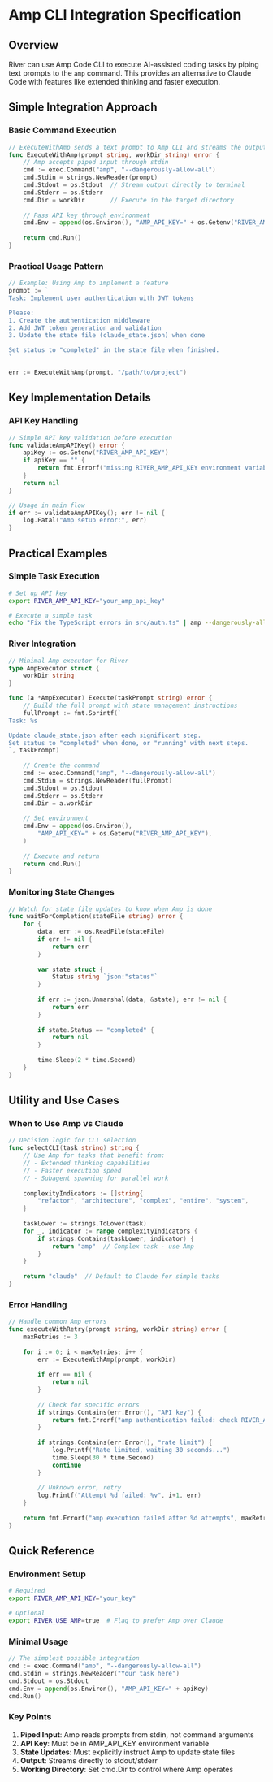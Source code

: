 # Amp CLI Integration Specification

## Overview

River can use Amp Code CLI to execute AI-assisted coding tasks by piping text prompts to the `amp` command. This provides an alternative to Claude Code with features like extended thinking and faster execution.

## Simple Integration Approach

### Basic Command Execution

```go
// ExecuteWithAmp sends a text prompt to Amp CLI and streams the output
func ExecuteWithAmp(prompt string, workDir string) error {
    // Amp accepts piped input through stdin
    cmd := exec.Command("amp", "--dangerously-allow-all")
    cmd.Stdin = strings.NewReader(prompt)
    cmd.Stdout = os.Stdout  // Stream output directly to terminal
    cmd.Stderr = os.Stderr  
    cmd.Dir = workDir       // Execute in the target directory
    
    // Pass API key through environment
    cmd.Env = append(os.Environ(), "AMP_API_KEY=" + os.Getenv("RIVER_AMP_API_KEY"))
    
    return cmd.Run()
}
```

### Practical Usage Pattern

```go
// Example: Using Amp to implement a feature
prompt := `
Task: Implement user authentication with JWT tokens

Please:
1. Create the authentication middleware
2. Add JWT token generation and validation
3. Update the state file (claude_state.json) when done

Set status to "completed" in the state file when finished.
`

err := ExecuteWithAmp(prompt, "/path/to/project")
```

## Key Implementation Details

### API Key Handling

```go
// Simple API key validation before execution
func validateAmpAPIKey() error {
    apiKey := os.Getenv("RIVER_AMP_API_KEY")
    if apiKey == "" {
        return fmt.Errorf("missing RIVER_AMP_API_KEY environment variable")
    }
    return nil
}

// Usage in main flow
if err := validateAmpAPIKey(); err != nil {
    log.Fatal("Amp setup error:", err)
}
```

## Practical Examples

### Simple Task Execution

```bash
# Set up API key
export RIVER_AMP_API_KEY="your_amp_api_key"

# Execute a simple task
echo "Fix the TypeScript errors in src/auth.ts" | amp --dangerously-allow-all
```

### River Integration

```go
// Minimal Amp executor for River
type AmpExecutor struct {
    workDir string
}

func (a *AmpExecutor) Execute(taskPrompt string) error {
    // Build the full prompt with state management instructions
    fullPrompt := fmt.Sprintf(`
Task: %s

Update claude_state.json after each significant step.
Set status to "completed" when done, or "running" with next steps.
`, taskPrompt)
    
    // Create the command
    cmd := exec.Command("amp", "--dangerously-allow-all")
    cmd.Stdin = strings.NewReader(fullPrompt)
    cmd.Stdout = os.Stdout
    cmd.Stderr = os.Stderr
    cmd.Dir = a.workDir
    
    // Set environment
    cmd.Env = append(os.Environ(), 
        "AMP_API_KEY=" + os.Getenv("RIVER_AMP_API_KEY"),
    )
    
    // Execute and return
    return cmd.Run()
}
```

### Monitoring State Changes

```go
// Watch for state file updates to know when Amp is done
func waitForCompletion(stateFile string) error {
    for {
        data, err := os.ReadFile(stateFile)
        if err != nil {
            return err
        }
        
        var state struct {
            Status string `json:"status"`
        }
        
        if err := json.Unmarshal(data, &state); err != nil {
            return err
        }
        
        if state.Status == "completed" {
            return nil
        }
        
        time.Sleep(2 * time.Second)
    }
}
```

## Utility and Use Cases

### When to Use Amp vs Claude

```go
// Decision logic for CLI selection
func selectCLI(task string) string {
    // Use Amp for tasks that benefit from:
    // - Extended thinking capabilities
    // - Faster execution speed
    // - Subagent spawning for parallel work
    
    complexityIndicators := []string{
        "refactor", "architecture", "complex", "entire", "system",
    }
    
    taskLower := strings.ToLower(task)
    for _, indicator := range complexityIndicators {
        if strings.Contains(taskLower, indicator) {
            return "amp"  // Complex task - use Amp
        }
    }
    
    return "claude"  // Default to Claude for simple tasks
}
```

### Error Handling

```go
// Handle common Amp errors
func executeWithRetry(prompt string, workDir string) error {
    maxRetries := 3
    
    for i := 0; i < maxRetries; i++ {
        err := ExecuteWithAmp(prompt, workDir)
        
        if err == nil {
            return nil
        }
        
        // Check for specific errors
        if strings.Contains(err.Error(), "API key") {
            return fmt.Errorf("amp authentication failed: check RIVER_AMP_API_KEY")
        }
        
        if strings.Contains(err.Error(), "rate limit") {
            log.Printf("Rate limited, waiting 30 seconds...")
            time.Sleep(30 * time.Second)
            continue
        }
        
        // Unknown error, retry
        log.Printf("Attempt %d failed: %v", i+1, err)
    }
    
    return fmt.Errorf("amp execution failed after %d attempts", maxRetries)
}
```

## Quick Reference

### Environment Setup
```bash
# Required
export RIVER_AMP_API_KEY="your_key"

# Optional
export RIVER_USE_AMP=true  # Flag to prefer Amp over Claude
```

### Minimal Usage
```go
// The simplest possible integration
cmd := exec.Command("amp", "--dangerously-allow-all")
cmd.Stdin = strings.NewReader("Your task here")
cmd.Stdout = os.Stdout
cmd.Env = append(os.Environ(), "AMP_API_KEY=" + apiKey)
cmd.Run()
```

### Key Points

1. **Piped Input**: Amp reads prompts from stdin, not command arguments
2. **API Key**: Must be in AMP_API_KEY environment variable
3. **State Updates**: Must explicitly instruct Amp to update state files
4. **Output**: Streams directly to stdout/stderr
5. **Working Directory**: Set cmd.Dir to control where Amp operates


